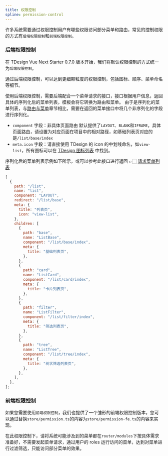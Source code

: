 ```yaml
---
title: 权限控制
spline: permission-control
---
```


许多系统需要通过权限控制用户有哪些权限访问部分菜单和路由，常见的控制权限的方式有`后端权限控制`和`前端权限控制`。

### 后端权限控制

在 TDesign Vue Next Starter 0.7.0 版本开始，我们将默认权限控制的方式统一为`后端权限控制`。

通过后端权限控制，可以达到更细颗粒度的权限控制，包括图标、顺序、菜单命名等细节。

使用后端权限控制，需要后端配合一个菜单请求的接口，接口根据用户信息，返回具体的序列化后的菜单列表，模板会将它转换为路由和菜单。
由于是序列化的菜单列表，与[路由与菜单](./router-menu)章节相比，需要在返回的菜单接口中将几个非序列化的字段进行序列化。

- `component` 字段：非具体页面路由 默认提供了`LAYOUT`、`BLANK`和`IFRAME`，具体页面路由，请设置为对应页面在项目中的相对路径，如基础列表页对应的是`/list/base/index`
- `meta.icon` 字段：请直接使用 TDesign 的 icon 的中划线命名，如`view-list`，所有图标可以在 [TDesign 图标列表](https://tdesign.tencent.com/vue/components/icon#%E5%85%A8%E9%83%A8%E5%9B%BE%E6%A0%87) 中找到。

序列化后的菜单列表示例如下所示，或可以参考此接口进行返回 👉🏻 [请求菜单列表](https://service-bv448zsw-1257786608.gz.apigw.tencentcs.com/api/get-menu-list)

```javascript
[
  {
    path: "/list",
    name: "list",
    component: "LAYOUT",
    redirect: "/list/base",
    meta: {
      title: "列表页",
      icon: "view-list",
    },
    children: [
      {
        path: "base",
        name: "ListBase",
        component: "/list/base/index",
        meta: {
          title: "基础列表页",
        },
      },
      {
        path: "card",
        name: "ListCard",
        component: "/list/card/index",
        meta: {
          title: "卡片列表页",
        },
      },
      {
        path: "filter",
        name: "ListFilter",
        component: "/list/filter/index",
        meta: {
          title: "筛选列表页",
        },
      },
      {
        path: "tree",
        name: "ListTree",
        component: "/list/tree/index",
        meta: {
          title: "树状筛选列表页",
        },
      },
    ],
  },
];
```

### 前端权限控制

如果您需要使用`前端权限控制`，我们也提供了一个雏形的前端权限控制版本，您可以通过替换`store/permission.ts`的内容为`store/permission-fe.ts`的内容来实现。

在此权限控制下，请将系统可能涉及到的菜单都在`router/modules`下按具体需求准备好，不需要发起菜单请求，通过用户的 roles 运行访问的菜单，达到对菜单进行过滤筛选，只能访问部分菜单的效果。
